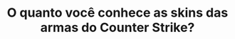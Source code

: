---
type: quiz
title: O quanto você conhece as skins das armas do Counter Strike?
game: Counter Strike
image:
  name: Counter Strike
  src: ../static/assets/images/counter-strike-ak-47-vulkan.png
questions:
  -
    id: 5f80e8da-5a2d-4333-9f18-cd5d8973118f
    image: 
      name: AK-47 | Asiimov
      src: ../static/assets/images/ak-47-asiimov.png
    options:
      -
        key: A
        text: AK-47 | Jaguar
      -
        key: B
        text: AK-47 | Viajante
      -
        key: C
        text: AK-47 | Asiimov
        correct: true
      -
        key: D
        text: AK-47 | Hidropônica
  -
    id: 484f323c-adb1-484b-91fd-422743a907c7
    image: 
      name: AK-47 | Rebelde das Terras Devastadas
      src: ../static/assets/images/ak-47-rebelde-das-terras-devastadas.png
    options:
      -
        key: A
        text: AK-47 | Rebelde das Terras Devastadas
        correct: true
      -
        key: B
        text: AK-47 | Aquecimento de Aço
      -
        key: C
        text: AK-47 | Imperatriz
      -
        id: 9dd3e10f-f203-4bef-baa1-0cf2b87235c5
        key: D
        text: AK-47 | Bomba de Combustível
  -
    id: 0011bab1-7ac8-4dbb-a8c0-b080b54187a2
    image: 
      name: AK-47 | Vulcan
      src: ../static/assets/images/ak-47-vulkan.png
    options:
      -
        key: A
        text: AK-47 | Lótus Selvagem
      -
        key: B
        text: AK-47 | Vulcan
        correct: true
      -
        key: C
        text: AK-47 | Serpente de Fogo
      -
        key: D
        text: AK-47 | Vermelho Laminado
  -
    id: a312b278-9988-49a5-85f5-3199aaf3b68c
    image: 
      name: AWP | Víbora do Pântano
      src: ../static/assets/images/awp-vibora-do-pantano.png
    options:
      -
        key: A
        text: AWP | Víbora do Pântano
        correct: true
      -
        key: B
        text: AWP | Falha de Contenção
      -
        key: C
        text: AWP | Príncipe
      -
        key: D
        text: AWP | Sabedoria do Dragão
  -
    id: 26c95c82-a903-4de7-8260-72df4296e124
    image: 
      name: AWP | Falha de Contenção
      src: ../static/assets/images/awp-falha-de-contencao.png
    options:
      -
        key: A
        text: AWP | Gungnir
      -
        key: B
        text: AWP | Fogo Selvagem
      -
        key: C
        text: AWP | Falha de Contenção
        correct: true
      -
        key: D
        text: AWP | Oni Taiji
  -
    id: 6ed61706-5348-4a8a-b431-af449ea43635
    image: 
      name: AWP | Medusa
      src: ../static/assets/images/awp-medusa.png
    options:
      -
        key: A
        text: AWP | Descarga Elétrica
      -
        key: B
        text: AWP | BUM
      -
        key: C
        text: AWP | Grafite
      -
        key: D
        text: AWP | Medusa
        correct: true
  -
    id: 558bcab5-8708-4149-8cd1-8b66107fed5f
    image: 
      name: M4A4 | Howl
      src: ../static/assets/images/m4a4-howl.png
    options:
      -
        key: A
        text: M4A4 | Zirka
      -
        key: B
        text: M4A4 | Howl
        correct: true
      -
        key: C
        text: M4A4 | Fogo Infernal
      -
        key: D
        text: M4A4 | Desolação Espacial
  -
    id: f12e39ef-05c6-4502-99c0-58c8fbe6cafd
    image: 
      name: M4A4 | Poseidon
      src: ../static/assets/images/m4a4-poseidon.png
    options:
      -
        key: A
        text: M4A4 | Poseidon
        correct: true
      -
        key: B
        text: M4A4 | Paladino Real
      -
        key: C
        text: M4A4 | Asiimov
      -
        key: D
        text: M4A4 | O Imperador
  -
    id: 58529108-3926-4ae5-9d5a-4fdc1e8a1837
    image: 
      name: M4A4 | Caçador Moderno
      src: ../static/assets/images/m4a4-cacador-moderno.png
    options:
      -
        key: A
        text: M4A4 | Neo-Noir
      -
        key: B
        text: M4A4 | Perigo de Radiação
      -
        key: C
        text: M4A4 | O Imperador
      -
        key: D
        text: M4A4 | Caçador Moderno
        correct: true
  -
    id: fef6b4a1-d0fe-4134-bd7e-159aa8c46644
    image: 
      name: Baioneta | Sabedoria
      src: ../static/assets/images/baioneta-sabedoria.png
    options:
      -
        key: A
        text: Baioneta | Sabedoria
        correct: true
      -
        key: B
        text: Baioneta | Aquecimento de Aço
      -
        key: C
        text: Baioneta | Degradê
      -
        key: D
        text: Baioneta | Autotrônica
        
result:
  statement:
    final: Você acertou
    share: Eu acertei %s pergunta(s)! E você, o quanto conhece as skins das armas do Counter Strike?
  items:
    -
      id: 66332164-1b5d-4f21-9876-93c8be40d0a7
      title: '1'
    -
      id: ec03d798-02d3-4fcd-8070-a773e65bd906
      title: '2'
    -
      id: 094c8e43-2699-49f3-a7ca-46e650fdc993
      title: '3'
    -
      id: 173a8b9c-4cec-45d1-b768-f9032addd1e7
      title: '4'
    -
      id: 6b58c062-d40b-48e9-9712-e5e655bdd15e
      title: '5'
    -
      id: 8cca3666-df15-4ffc-b485-a143939bb6c2
      title: '6'
    -
      id: 586ad3f0-ab96-4e42-9176-b71936dbbf2a
      title: '7'
    -
      id: 30c22a5b-45b6-48d6-be56-c3f3ae30c1c6
      title: '8'
    -
      id: 5c8ced3f-4942-4da5-b514-f82eab2fbfd0
      title: '9'
    -
      id: af83b761-ce34-4f73-88f2-6f8741999774
      title: '10'
---